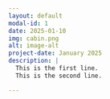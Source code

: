 ```yaml
---
layout: default
modal-id: 1
date: 2025-01-10
img: cabin.png
alt: image-alt
project-date: January 2025
description: |
  This is the first line.
  This is the second line.

---
```

